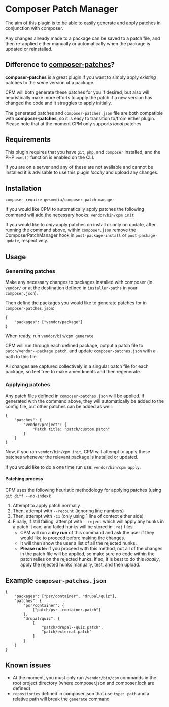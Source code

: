 # Composer Patch Manager
The aim of this plugin is to be able to easily generate and apply patches in conjunction with composer.

Any changes already made to a package can be saved to a patch file, and then re-applied either manually or automatically when the package is updated or reinstalled.

## Difference to [composer-patches](https://github.com/cweagans/composer-patches)?
**composer-patches** is a great plugin if you want to simply apply _existing_ patches to the _same_ version of a package.

CPM will both generate these patches for you if desired, but also will heuristically make more efforts to apply the patch if a new version has changed the code and it struggles to apply initially.

The generated patches and `composer-patches.json` file are both compatible with **composer-patches**, so it is easy to transition to/from either plugin. Please note that at the moment CPM only supports _local_ patches.

## Requirements

This plugin requires that you have `git`, `php`, and `composer` installed, and the PHP `exec()` function is enabled on the CLI.

If you are on a server and any of these are not available and cannot be installed it is advisable to use this plugin *locally* and upload any changes.

## Installation
`composer require gwsmedia/composer-patch-manager`

If you would like CPM to automatically apply patches the following command will add the necessary hooks:
`vendor/bin/cpm init`

If you would like to _only_ apply patches on install or only on update, after running the command above, within `composer.json` remove the ComposerPatchManager hook in `post-package-install` or `post-package-update`, respectively.

## Usage
### Generating patches
Make any necessary changes to packages installed with composer (in `vendor/` or at the destination defined in `installer-paths` in your `composer.json`).

Then define the packages you would like to generate patches for in `composer-patches.json`:
```
{
	"packages": ["vendor/package"]
}
```

When ready, run `vendor/bin/cpm generate`.

CPM will run through each defined package, output a patch file to `patch/vendor--package.patch`, and update `composer-patches.json` with a path to this file.

All changes are captured collectively in a singular patch file for each package, so feel free to make amendments and then regenerate.

### Applying patches
Any patch files defined in `composer-patches.json` will be applied. If generated with the command above, they will automatically be added to the config file, but other patches can be added as well:
```
{
	"patches": {
		"vendor/project": {
			"Patch title: "patch/custom.patch"
		}
	}
}
```

Now, if you ran `vendor/bin/cpm init`, CPM will attempt to apply these patches whenever the relevant package is installed or updated.

If you would like to do a one time run use:
`vendor/bin/cpm apply`.

#### Patching process

CPM uses the following heuristic methodology for applying patches (using `git diff --no-index`):

1. Attempt to apply patch normally
2. Then, attempt with `--recount` (ignoring line numbers)
3. Then, attempt with `-C1` (only using 1 line of context either side)
4. Finally, if still failing, attempt with `--reject` which will apply any hunks in a patch it can, and failed hunks will be stored in `.rej` files.
   - CPM will run a **dry run** of this command and ask the user if they would like to proceed before making the changes.
   - It will then show the user a list of all the rejected hunks.
   - **Please note:** if you proceed with this method, not all of the changes in the patch file will be applied, so make sure no code within the patch relies on the rejected hunks. If so, it is best to do this *locally*, apply the rejected hunks manually, test, and then upload.

## Example `composer-patches.json`
```
{
	"packages": ["psr/container", "drupal/quiz"],
	"patches": {
		"psr/container": {
			["patch/psr--container.patch"]
		},
		"drupal/quiz": {
			[
				"patch/drupal--quiz.patch",
				"patch/external.patch"
			]
		}
	}
}
```

## Known issues
- At the moment, you must only run `/vendor/bin/cpm` commands in the root project directory (where composer.json and composer.lock are defined)
- `repositories` defined in composer.json that use `type: path` and a relative path will break the `generate` command